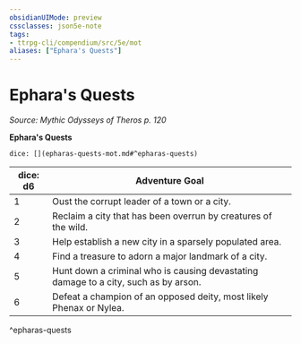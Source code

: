 ```yaml
---
obsidianUIMode: preview
cssclasses: json5e-note
tags:
- ttrpg-cli/compendium/src/5e/mot
aliases: ["Ephara's Quests"]
---
```

# Ephara's Quests
*Source: Mythic Odysseys of Theros p. 120* 

**Ephara's Quests**

`dice: [](epharas-quests-mot.md#^epharas-quests)`

| dice: d6 | Adventure Goal |
|----------|----------------|
| 1 | Oust the corrupt leader of a town or a city. |
| 2 | Reclaim a city that has been overrun by creatures of the wild. |
| 3 | Help establish a new city in a sparsely populated area. |
| 4 | Find a treasure to adorn a major landmark of a city. |
| 5 | Hunt down a criminal who is causing devastating damage to a city, such as by arson. |
| 6 | Defeat a champion of an opposed deity, most likely Phenax or Nylea. |
^epharas-quests
